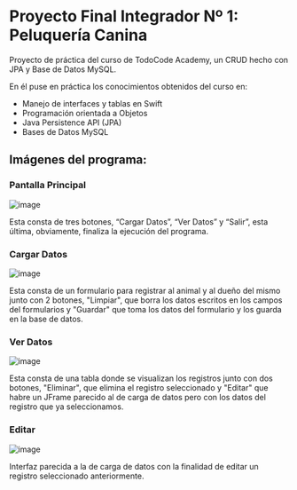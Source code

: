 # Proyecto Final Integrador Nº 1: Peluquería Canina

Proyecto de práctica del curso de TodoCode Academy, un CRUD hecho con JPA y Base de Datos MySQL.

En él puse en práctica los conocimientos obtenidos del curso en:
- Manejo de interfaces y tablas en Swift
- Programación orientada a Objetos
- Java Persistence API (JPA)
- Bases de Datos MySQL

## Imágenes del programa:

### Pantalla Principal
![image](https://github.com/TecnoZoni/Peluqueria_Canina_Java_JPA/assets/90013026/4f062155-54da-4158-b574-a1d9655b77e4)

Esta consta de tres botones, “Cargar Datos”, “Ver Datos” y “Salir”, esta última, obviamente, finaliza la ejecución del programa.
### Cargar Datos
![image](https://github.com/TecnoZoni/Peluqueria_Canina_Java_JPA/assets/90013026/4a006e58-93e5-4d68-8dcb-094c18069cce)

Esta consta de un formulario para registrar al animal y al dueño del mismo junto con 2 botones, "Limpiar", que borra los datos escritos en los campos del formularios y "Guardar" que toma los datos del formulario y los guarda en la base de datos.
### Ver Datos
![image](https://github.com/TecnoZoni/Peluqueria_Canina_Java_JPA/assets/90013026/70a8340a-4add-4f52-a248-1d751ad9a6f8)

Esta consta de una tabla donde se visualizan los registros junto con dos botones, "Eliminar", que elimina el registro seleccionado y "Editar" que habre un JFrame parecido al de carga de datos pero con los datos del registro que ya seleccionamos.
### Editar
![image](https://github.com/TecnoZoni/Peluqueria_Canina_Java_JPA/assets/90013026/309421d5-4f40-42a0-b8d9-0e800f08653b)

Interfaz parecida a la de carga de datos con la finalidad de editar un registro seleccionado anteriormente.
